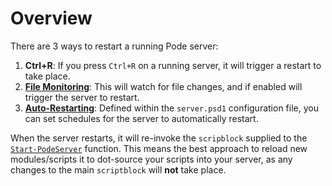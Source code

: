 # Overview

There are 3 ways to restart a running Pode server:

1. **Ctrl+R**: If you press `Ctrl+R` on a running server, it will trigger a restart to take place.
2. [**File Monitoring**](../Types/FileMonitoring): This will watch for file changes, and if enabled will trigger the server to restart.
3. [**Auto-Restarting**](../Types/AutoRestarting): Defined within the `server.psd1` configuration file, you can set schedules for the server to automatically restart.

When the server restarts, it will re-invoke the `scripblock` supplied to the  [`Start-PodeServer`](../../../Functions/Core/Start-PodeServer) function. This means the best approach to reload new modules/scripts it to dot-source your scripts into your server, as any changes to the main `scriptblock` will **not** take place.
